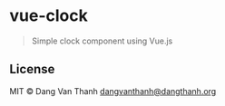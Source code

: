 # vue-clock

> Simple clock component using Vue.js

## License

MIT © Dang Van Thanh <dangvanthanh@dangthanh.org>
